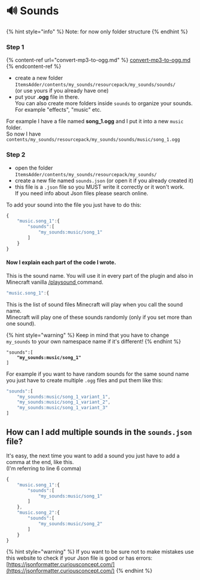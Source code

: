 # 🔊 Sounds

{% hint style="info" %}
Note: for now only folder structure&#x20;
{% endhint %}

### Step 1

{% content-ref url="convert-mp3-to-ogg.md" %}
[convert-mp3-to-ogg.md](convert-mp3-to-ogg.md)
{% endcontent-ref %}

* create a new folder `ItemsAdder/contents/my_sounds/resourcepack/my_sounds/sounds/` \
  (or use yours if you already have one)
* put your **.ogg** file in there.\
  You can also create more folders inside `sounds` to organize your sounds.\
  For example "effects", "music" etc.

For example I have a file named **song\_1.ogg** and I put it into a new `music` folder.\
So now I have `contents/my_sounds/resourcepack/my_sounds/sounds/music/song_1.ogg`

### Step 2

* open the folder `ItemsAdder/contents/my_sounds/resourcepack/my_sounds/`
* create a new file named `sounds.json` (or open it if you already created it)
* this file is a `.json` file so you MUST write it correctly or it won't work.\
  If you need info about Json files please search online.

To add your sound into the file you just have to do this:

```javascript
{
	"music.song_1":{
		"sounds":[
			"my_sounds:music/song_1"
		]
	}
}
```

#### Now I explain each part of the code I wrote.

This is the sound name. You will use it in every part of the plugin and also in Minecraft vanilla [/playsound ](https://www.digminecraft.com/game\_commands/playsound\_command.php)command.

```javascript
"music.song_1":{
```

This is the list of sound files Minecraft will play when you call the sound name.\
Minecraft will play one of these sounds randomly (only if you set more than one sound).

{% hint style="warning" %}
Keep in mind that you have to change `my_sounds` to your own namespace name if it's different!
{% endhint %}

<pre class="language-javascript"><code class="lang-javascript">"sounds":[
<strong>    "my_sounds:music/song_1"
</strong>]
</code></pre>

For example if you want to have random sounds for the same sound name you just have to create multiple `.ogg` files and put them like this:

```javascript
"sounds":[
    "my_sounds:music/song_1_variant_1",
    "my_sounds:music/song_1_variant_2",
    "my_sounds:music/song_1_variant_3"
]
```

## How can I add multiple sounds in the `sounds.json` file?

It's easy, the next time you want to add a sound you just have to add a comma at the end, like this.\
(I'm referring to line 6 comma)

```javascript
{
    "music.song_1":{
        "sounds":[
            "my_sounds:music/song_1"
        ]
    },
    "music.song_2":{
        "sounds":[
            "my_sounds:music/song_2"
        ]
    }
}
```

{% hint style="warning" %}
If you want to be sure not to make mistakes use this website to check if your Json file is good or has errors: [https://jsonformatter.curiousconcept.com/](https://jsonformatter.curiousconcept.com/)
{% endhint %}
